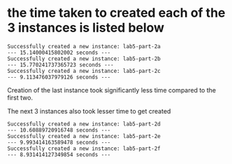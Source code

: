 # the time taken to created each of the 3 instances is listed below

```
Successfully created a new instance: lab5-part-2a
--- 15.14000415802002 seconds ---
Successfully created a new instance: lab5-part-2b
--- 15.770241737365723 seconds ---
Successfully created a new instance: lab5-part-2c
--- 9.113476037979126 seconds ---
```

Creation of the last instance took significantly less time compared to the first two.

The next 3 instances also took lesser time to get created

```
Successfully created a new instance: lab5-part-2d
--- 10.60889720916748 seconds ---
Successfully created a new instance: lab5-part-2e
--- 9.993414163589478 seconds ---
Successfully created a new instance: lab5-part-2f
--- 8.931414127349854 seconds ---
```